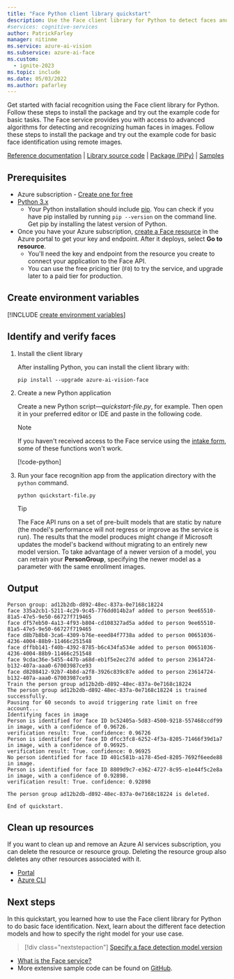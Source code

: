```yaml
---
title: "Face Python client library quickstart"
description: Use the Face client library for Python to detect faces and identify faces (facial recognition search).
#services: cognitive-services
author: PatrickFarley
manager: nitinme
ms.service: azure-ai-vision
ms.subservice: azure-ai-face
ms.custom:
  - ignite-2023
ms.topic: include
ms.date: 05/03/2022
ms.author: pafarley
---
```


Get started with facial recognition using the Face client library for Python. Follow these steps to install the package and try out the example code for basic tasks. The Face service provides you with access to advanced algorithms for detecting and recognizing human faces in images. Follow these steps to install the package and try out the example code for basic face identification using remote images.

[Reference documentation](https://aka.ms/azsdk-python-face-ref) | [Library source code](https://github.com/Azure/azure-sdk-for-python/tree/main/sdk/face/azure-ai-vision-face) | [Package (PiPy)](https://aka.ms/azsdk-python-face-pkg) | [Samples](https://github.com/Azure/azure-sdk-for-python/tree/main/sdk/face/azure-ai-vision-face/samples)

## Prerequisites

* Azure subscription - [Create one for free](https://azure.microsoft.com/free/cognitive-services/)
* [Python 3.x](https://www.python.org/)
  * Your Python installation should include [pip](https://pip.pypa.io/en/stable/). You can check if you have pip installed by running `pip --version` on the command line. Get pip by installing the latest version of Python.
* Once you have your Azure subscription, <a href="https://portal.azure.com/#create/Microsoft.CognitiveServicesFace"  title="Create a Face resource"  target="_blank">create a Face resource</a> in the Azure portal to get your key and endpoint. After it deploys, select **Go to resource**.
    * You'll need the key and endpoint from the resource you create to connect your application to the Face API.
    * You can use the free pricing tier (`F0`) to try the service, and upgrade later to a paid tier for production.


## Create environment variables

[!INCLUDE [create environment variables](../face-environment-variables.md)]

## Identify and verify faces

1. Install the client library

    After installing Python, you can install the client library with:

    ```console
    pip install --upgrade azure-ai-vision-face
    ```

1. Create a new Python application

    Create a new Python script&mdash;*quickstart-file.py*, for example. Then open it in your preferred editor or IDE and paste in the following code.

    > [!NOTE]
    > If you haven't received access to the Face service using the [intake form](https://aka.ms/facerecognition), some of these functions won't work.

    [!code-python[](~/cognitive-services-quickstart-code/python/Face/Quickstart.py?name=snippet_single)]


1. Run your face recognition app from the application directory with the `python` command.

    ```console
    python quickstart-file.py
    ```

    > [!TIP]
    > The Face API runs on a set of pre-built models that are static by nature (the model's performance will not regress or improve as the service is run). The results that the model produces might change if Microsoft updates the model's backend without migrating to an entirely new model version. To take advantage of a newer version of a model, you can retrain your **PersonGroup**, specifying the newer model as a parameter with the same enrollment images.



## Output

```console
Person group: ad12b2db-d892-48ec-837a-0e7168c18224
face 335a2cb1-5211-4c29-9c45-776dd014b2af added to person 9ee65510-81a5-47e5-9e50-66727f719465
face df57eb50-4a13-4f93-b804-cd108327ad5a added to person 9ee65510-81a5-47e5-9e50-66727f719465
face d8b7b8b8-3ca6-4309-b76e-eeed84f7738a added to person 00651036-4236-4004-88b9-11466c251548
face dffbb141-f40b-4392-8785-b6c434fa534e added to person 00651036-4236-4004-88b9-11466c251548
face 9cdac36e-5455-447b-a68d-eb1f5e2ec27d added to person 23614724-b132-407a-aaa0-67003987ce93
face d8208412-92b7-4b8d-a2f8-3926c839c87e added to person 23614724-b132-407a-aaa0-67003987ce93
Train the person group ad12b2db-d892-48ec-837a-0e7168c18224
The person group ad12b2db-d892-48ec-837a-0e7168c18224 is trained successfully.
Pausing for 60 seconds to avoid triggering rate limit on free account...
Identifying faces in image
Person is identified for face ID bc52405a-5d83-4500-9218-557468ccdf99 in image, with a confidence of 0.96726.
verification result: True. confidence: 0.96726
Person is identified for face ID dfcc3fc8-6252-4f3a-8205-71466f39d1a7 in image, with a confidence of 0.96925.
verification result: True. confidence: 0.96925
No person identified for face ID 401c581b-a178-45ed-8205-7692f6eede88 in image.
Person is identified for face ID 8809d9c7-e362-4727-8c95-e1e44f5c2e8a in image, with a confidence of 0.92898.
verification result: True. confidence: 0.92898

The person group ad12b2db-d892-48ec-837a-0e7168c18224 is deleted.

End of quickstart.
```



## Clean up resources

If you want to clean up and remove an Azure AI services subscription, you can delete the resource or resource group. Deleting the resource group also deletes any other resources associated with it.

* [Portal](../../../multi-service-resource.md?pivots=azportal#clean-up-resources)
* [Azure CLI](../../../multi-service-resource.md?pivots=azcli#clean-up-resources)

## Next steps

In this quickstart, you learned how to use the Face client library for Python to do basic face identification. Next, learn about the different face detection models and how to specify the right model for your use case.

> [!div class="nextstepaction"]
> [Specify a face detection model version](../../how-to/specify-detection-model.md)

* [What is the Face service?](../../overview-identity.md)
* More extensive sample code can be found on [GitHub](https://aka.ms/FaceSamples).
